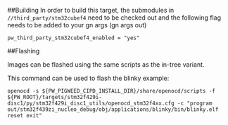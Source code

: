 ##Building
In order to build this target, the submodules in `//third_party/stm32cubef4`
need to be checked out and the following flag needs to be added to your
gn args (gn args out)

```
pw_third_party_stm32cubef4_enabled = "yes"
```

##Flashing

Images can be flashed using the same scripts as the in-tree variant.

This command can be used to flash the blinky example:

```
openocd -s ${PW_PIGWEED_CIPD_INSTALL_DIR}/share/openocd/scripts -f ${PW_ROOT}/targets/stm32f429i-disc1/py/stm32f429i_disc1_utils/openocd_stm32f4xx.cfg -c "program out/stm32f439zi_nucleo_debug/obj/applications/blinky/bin/blinky.elf reset exit"
```

